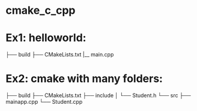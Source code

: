 # cmake_c_cpp

# Ex1: helloworld:
├── build
├── CMakeLists.txt
|__ main.cpp


# Ex2: cmake with many folders:
├── build
├── CMakeLists.txt
├── include
│   └── Student.h
└── src
    ├── mainapp.cpp
    └── Student.cpp
